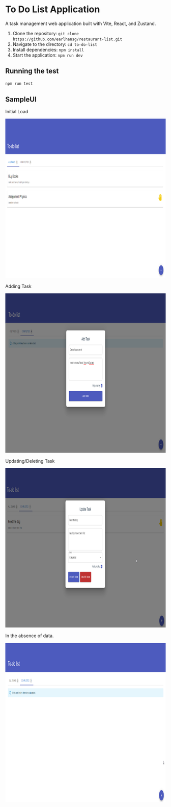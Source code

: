 # To Do List Application

A task management web application built with Vite, React, and Zustand.

1. Clone the repository: `git clone https://github.com/earlhansg/restaurant-list.git`
2. Navigate to the directory: `cd to-do-list`
3. Install dependencies: `npm install`
4. Start the application: `npm run dev`

## Running the test

```bash
npm run test
```

## SampleUI

Initial Load

<img src="https://github.com/earlhansg/to-do-list/blob/main/src/assets/sreenshots/1.png" style=" width:800px ; height:500px ">

Adding Task

<img src="https://github.com/earlhansg/to-do-list/blob/main/src/assets/sreenshots/2.png" style=" width:800px ; height:500px ">

Updating/Deleting Task

<img src="https://github.com/earlhansg/to-do-list/blob/main/src/assets/sreenshots/3.png" style=" width:800px ; height:500px ">

In the absence of data.

<img src="https://github.com/earlhansg/to-do-list/blob/main/src/assets/sreenshots/4.png" style=" width:800px ; height:500px ">